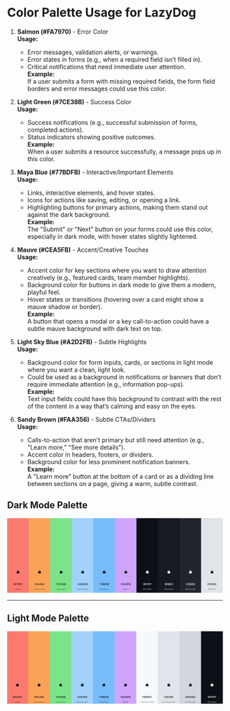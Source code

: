# Color Palette Usage for LazyDog

1. **Salmon (#FA7970)** - Error Color  
   **Usage:**  
   - Error messages, validation alerts, or warnings.  
   - Error states in forms (e.g., when a required field isn’t filled in).  
   - Critical notifications that need immediate user attention.  
   **Example:**  
   If a user submits a form with missing required fields, the form field borders and error messages could use this color.

2. **Light Green (#7CE38B)** - Success Color  
   **Usage:**  
   - Success notifications (e.g., successful submission of forms, completed actions).  
   - Status indicators showing positive outcomes.  
   **Example:**  
   When a user submits a resource successfully, a message pops up in this color.

3. **Maya Blue (#77BDFB)** - Interactive/Important Elements  
   **Usage:**  
   - Links, interactive elements, and hover states.  
   - Icons for actions like saving, editing, or opening a link.  
   - Highlighting buttons for primary actions, making them stand out against the dark background.  
   **Example:**  
   The "Submit" or "Next" button on your forms could use this color, especially in dark mode, with hover states slightly lightened.

4. **Mauve (#CEA5FB)** - Accent/Creative Touches  
   **Usage:**  
   - Accent color for key sections where you want to draw attention creatively (e.g., featured cards, team member highlights).  
   - Background color for buttons in dark mode to give them a modern, playful feel.  
   - Hover states or transitions (hovering over a card might show a mauve shadow or border).  
   **Example:**  
   A button that opens a modal or a key call-to-action could have a subtle mauve background with dark text on top.

5. **Light Sky Blue (#A2D2FB)** - Subtle Highlights  
   **Usage:**  
   - Background color for form inputs, cards, or sections in light mode where you want a clean, light look.  
   - Could be used as a background in notifications or banners that don’t require immediate attention (e.g., information pop-ups).  
   **Example:**  
   Text input fields could have this background to contrast with the rest of the content in a way that’s calming and easy on the eyes.

6. **Sandy Brown (#FAA356)** - Subtle CTAs/Dividers  
   **Usage:**  
   - Calls-to-action that aren't primary but still need attention (e.g., "Learn more," "See more details").  
   - Accent color in headers, footers, or dividers.  
   - Background color for less prominent notification banners.  
   **Example:**  
   A "Learn more" button at the bottom of a card or as a dividing line between sections on a page, giving a warm, subtle contrast.

## Dark Mode Palette
![Darkmode Palette](ld-dark-palette.png)

---

## Light Mode Palette
![Darkmode Palette](ld-light-palette.png)